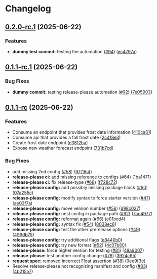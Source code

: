 # Changelog

## [0.2.0-rc.1](https://github.com/Plant-Coach/plant_coach_weather_api/compare/v0.1.1-rc.1...v0.2.0-rc.1) (2025-06-22)


### Features

* **dummy test commit:** testing the automation ([#94](https://github.com/Plant-Coach/plant_coach_weather_api/issues/94)) ([ec4797a](https://github.com/Plant-Coach/plant_coach_weather_api/commit/ec4797a3a38dd9725eff9b7f601acc8f5cb36d7b))

## [0.1.1-rc.1](https://github.com/Plant-Coach/plant_coach_weather_api/compare/v0.1.1-rc...v0.1.1-rc.1) (2025-06-22)


### Bug Fixes

* **dummy commit:** testing release-please automation ([#92](https://github.com/Plant-Coach/plant_coach_weather_api/issues/92)) ([7e05903](https://github.com/Plant-Coach/plant_coach_weather_api/commit/7e05903d9c05939f12e4dd9eaa785647969436ba))

## [0.1.1-rc](https://github.com/Plant-Coach/plant_coach_weather_api/compare/v0.1.0...v0.1.1-rc) (2025-06-22)


### Features

* Consume an endpoint that provides frost date information ([410ca61](https://github.com/Plant-Coach/plant_coach_weather_api/commit/410ca61e25c1369167923a7989c9cf34125154e4))
* Consume api that provides a fall frost date ([2c4f8e3](https://github.com/Plant-Coach/plant_coach_weather_api/commit/2c4f8e3ec9f52d96420eeca0b8cca660d80f4637))
* Create frost date endpoint ([e3812ba](https://github.com/Plant-Coach/plant_coach_weather_api/commit/e3812ba5fbad132780534b482748fd76338dce0b))
* Expose new weather forecast endpoint ([731b7cd](https://github.com/Plant-Coach/plant_coach_weather_api/commit/731b7cde7efe5b838830854a9ad6586dd441e739))


### Bug Fixes

* add missing 2nd config ([#58](https://github.com/Plant-Coach/plant_coach_weather_api/issues/58)) ([97f16af](https://github.com/Plant-Coach/plant_coach_weather_api/commit/97f16af9725f57f418e81454ee76815a6a699e83))
* **release-please ci:** add missing reference to configs ([#64](https://github.com/Plant-Coach/plant_coach_weather_api/issues/64)) ([1ba1471](https://github.com/Plant-Coach/plant_coach_weather_api/commit/1ba14713db7027b433353d23488a5f30784fb13e))
* **release-please ci:** fix release-type ([#68](https://github.com/Plant-Coach/plant_coach_weather_api/issues/68)) ([f728c72](https://github.com/Plant-Coach/plant_coach_weather_api/commit/f728c722fe24524fe7db3dc2695d98d61cc27101))
* **release-please config:** add possibly missing package block ([#60](https://github.com/Plant-Coach/plant_coach_weather_api/issues/60)) ([07a255c](https://github.com/Plant-Coach/plant_coach_weather_api/commit/07a255cf1481d097676a423288456649fc5d3607))
* **release-please config:** modify syntax to force starter version ([#47](https://github.com/Plant-Coach/plant_coach_weather_api/issues/47)) ([ae03f7a](https://github.com/Plant-Coach/plant_coach_weather_api/commit/ae03f7a15a7ef6d16040bcbd20e7de763cef5e88))
* **release-please config:** move version number ([#56](https://github.com/Plant-Coach/plant_coach_weather_api/issues/56)) ([698c027](https://github.com/Plant-Coach/plant_coach_weather_api/commit/698c0277f40fa4d7daed5a38c50ce084e723a5f5))
* **release-please config:** nest config in package path ([#62](https://github.com/Plant-Coach/plant_coach_weather_api/issues/62)) ([7ac4977](https://github.com/Plant-Coach/plant_coach_weather_api/commit/7ac4977c335146e011905d306af58a070ddf48c0))
* **release-please config:** reformat again ([#66](https://github.com/Plant-Coach/plant_coach_weather_api/issues/66)) ([e01bcd4](https://github.com/Plant-Coach/plant_coach_weather_api/commit/e01bcd4b7e6140bbb1ea7a9345b7a6eccc3859ca))
* **release-please config:** syntax fix ([#54](https://github.com/Plant-Coach/plant_coach_weather_api/issues/54)) ([8038ec8](https://github.com/Plant-Coach/plant_coach_weather_api/commit/8038ec8204a9c45e3798d09a1eab589fbf5a3866))
* **release-please config:** test the other prerelease options ([#49](https://github.com/Plant-Coach/plant_coach_weather_api/issues/49)) ([499db75](https://github.com/Plant-Coach/plant_coach_weather_api/commit/499db757b09451179a4af95bc749d297a4527549))
* **release-please config:** try additional flags ([e8440b0](https://github.com/Plant-Coach/plant_coach_weather_api/commit/e8440b0cbbfc0b67cd1ab8d3e769b72358510338))
* **release-please config:** try new format ([#52](https://github.com/Plant-Coach/plant_coach_weather_api/issues/52)) ([4c07b80](https://github.com/Plant-Coach/plant_coach_weather_api/commit/4c07b809e0230033c38458de49255edbe63ad73a))
* **release-please:** force higher version for testing ([#81](https://github.com/Plant-Coach/plant_coach_weather_api/issues/81)) ([48a9007](https://github.com/Plant-Coach/plant_coach_weather_api/commit/48a90079e8c7149e8fdc9c9dabce650220274e08))
* **release-please:** test another config change ([#79](https://github.com/Plant-Coach/plant_coach_weather_api/issues/79)) ([3924c95](https://github.com/Plant-Coach/plant_coach_weather_api/commit/3924c9506b98da4ba0e4752428de449fc326a1d4))
* **request spec:** removed incorrect Float assertion ([#38](https://github.com/Plant-Coach/plant_coach_weather_api/issues/38)) ([0ee9f3e](https://github.com/Plant-Coach/plant_coach_weather_api/commit/0ee9f3e314213b5f30df1a8028afc52a02e9da59))
* Resolve release-please not recognizing manifest and config ([#83](https://github.com/Plant-Coach/plant_coach_weather_api/issues/83)) ([4b215a7](https://github.com/Plant-Coach/plant_coach_weather_api/commit/4b215a7a93c2d97ee2cccbffb633c0f577e3190b))
